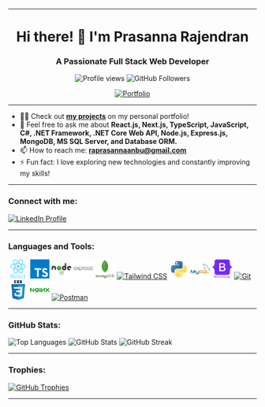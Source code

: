 

---

<h1 align="center">Hi there! 👋 I'm Prasanna Rajendran</h1>
<h3 align="center">A Passionate Full Stack Web Developer</h3>

<p align="center">
  <img src="https://komarev.com/ghpvc/?username=prasanna-collab&label=Profile%20views&color=0e75b6&style=flat" alt="Profile views" />
  <img src="https://img.shields.io/github/followers/prasanna-collab?label=Followers&style=social" alt="GitHub Followers" />
</p>

<p align="center">
  <a href="https://glanceofprasanna.netlify.app/" target="_blank"><img src="https://img.shields.io/badge/Portfolio-Glance%20of%20Prasanna-blue?style=for-the-badge" alt="Portfolio" /></a>
</p>

---

- 👨‍💻 Check out **[my projects](https://glanceofprasanna.netlify.app/)** on my personal portfolio!
- 💬 Feel free to ask me about **React.js, Next.js, TypeScript, JavaScript, C#, .NET Framework, .NET Core Web API, Node.js, Express.js, MongoDB, MS SQL Server, and Database ORM.**
- 📫 How to reach me: **raprasannaanbu@gmail.com**
- ⚡ Fun fact: I love exploring new technologies and constantly improving my skills!

---

<h3 align="left">Connect with me:</h3>
<p align="left">
  <a href="https://www.linkedin.com/in/prasanna-rajendran/" target="_blank">
    <img src="https://img.shields.io/badge/LinkedIn-Prasanna%20Rajendran-blue?style=for-the-badge&logo=linkedin" alt="LinkedIn Profile" />
  </a>
</p>

---

<h3 align="left">Languages and Tools:</h3>
<p align="left">
  <a href="https://reactjs.org/" target="_blank"><img src="https://raw.githubusercontent.com/devicons/devicon/master/icons/react/react-original-wordmark.svg" alt="React" width="40" height="40"/></a>
  <a href="https://www.typescriptlang.org/" target="_blank"><img src="https://raw.githubusercontent.com/devicons/devicon/master/icons/typescript/typescript-original.svg" alt="TypeScript" width="40" height="40"/></a>
  <a href="https://nodejs.org" target="_blank"><img src="https://raw.githubusercontent.com/devicons/devicon/master/icons/nodejs/nodejs-original-wordmark.svg" alt="Node.js" width="40" height="40"/></a>
  <a href="https://expressjs.com" target="_blank"><img src="https://raw.githubusercontent.com/devicons/devicon/master/icons/express/express-original-wordmark.svg" alt="Express" width="40" height="40"/></a>
  <a href="https://www.mongodb.com/" target="_blank"><img src="https://raw.githubusercontent.com/devicons/devicon/master/icons/mongodb/mongodb-original-wordmark.svg" alt="MongoDB" width="40" height="40"/></a>
  <a href="https://tailwindcss.com/" target="_blank"><img src="https://www.vectorlogo.zone/logos/tailwindcss/tailwindcss-icon.svg" alt="Tailwind CSS" width="40" height="40"/></a>
  <a href="https://www.python.org" target="_blank"><img src="https://raw.githubusercontent.com/devicons/devicon/master/icons/python/python-original.svg" alt="Python" width="40" height="40"/></a>
  <a href="https://www.mysql.com/" target="_blank"><img src="https://raw.githubusercontent.com/devicons/devicon/master/icons/mysql/mysql-original-wordmark.svg" alt="MySQL" width="40" height="40"/></a>
  <a href="https://getbootstrap.com" target="_blank"><img src="https://raw.githubusercontent.com/devicons/devicon/master/icons/bootstrap/bootstrap-plain-wordmark.svg" alt="Bootstrap" width="40" height="40"/></a>
  <a href="https://git-scm.com/" target="_blank"><img src="https://www.vectorlogo.zone/logos/git-scm/git-scm-icon.svg" alt="Git" width="40" height="40"/></a>
  <a href="https://www.w3schools.com/css/" target="_blank"><img src="https://raw.githubusercontent.com/devicons/devicon/master/icons/css3/css3-original-wordmark.svg" alt="CSS3" width="40" height="40"/></a>
  <a href="https://www.nginx.com" target="_blank"><img src="https://raw.githubusercontent.com/devicons/devicon/master/icons/nginx/nginx-original.svg" alt="Nginx" width="40" height="40"/></a>
  <a href="https://postman.com" target="_blank"><img src="https://www.vectorlogo.zone/logos/getpostman/getpostman-icon.svg" alt="Postman" width="40" height="40"/></a>
</p>

---

<h3 align="left">GitHub Stats:</h3>
<p align="left">
  <img src="https://github-readme-stats.vercel.app/api/top-langs/?username=prasanna-collab&layout=compact&theme=radical" alt="Top Languages" />
  <img src="https://github-readme-stats.vercel.app/api?username=prasanna-collab&show_icons=true&theme=radical" alt="GitHub Stats" />
  <img src="https://github-readme-streak-stats.herokuapp.com/?user=prasanna-collab&theme=radical" alt="GitHub Streak" />
</p>

---

<h3 align="left">Trophies:</h3>
<p align="left">
  <a href="https://github.com/ryo-ma/github-profile-trophy">
    <img src="https://github-profile-trophy.vercel.app/?username=prasanna-collab&theme=radical" alt="GitHub Trophies" />
  </a>
</p>

---
